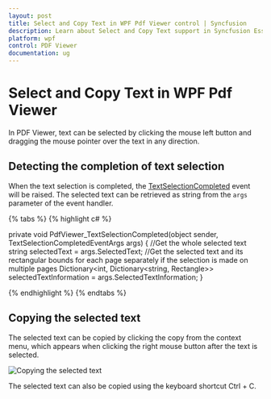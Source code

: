 ```yaml
---
layout: post
title: Select and Copy Text in WPF Pdf Viewer control | Syncfusion
description: Learn about Select and Copy Text support in Syncfusion Essential Studio WPF Pdf Viewer control, its elements and more.
platform: wpf
control: PDF Viewer
documentation: ug
---
```


# Select and Copy Text in WPF Pdf Viewer

In PDF Viewer, text can be selected by clicking the mouse left button and dragging the mouse pointer over the text in any direction.

## Detecting the completion of text selection

When the text selection is completed, the [TextSelectionCompleted](https://help.syncfusion.com/cr/wpf/Syncfusion.Windows.PdfViewer.PdfViewerControl.html) event will be raised. The selected text can be retrieved as string from the `args` parameter of the event handler.

{% tabs %}
{% highlight c# %}

private void PdfViewer_TextSelectionCompleted(object sender, TextSelectionCompletedEventArgs args) 
{
      //Get the whole selected text 
      string selectedText = args.SelectedText;
      //Get the selected text and its rectangular bounds for each page separately if the          selection is made on multiple pages 
      Dictionary<int, Dictionary<string, Rectangle>> selectedTextInformation = args.SelectedTextInformation; 
}

{% endhighlight %}
{% endtabs %}

## Copying the selected text

The selected text can be copied by clicking the copy from the context menu, which appears when clicking the right mouse button after the text is selected.

![Copying the selected text](Select_and_copy_text_images/wpf_selectandcopytext.png)

The selected text can also be copied using the keyboard shortcut Ctrl + C.
